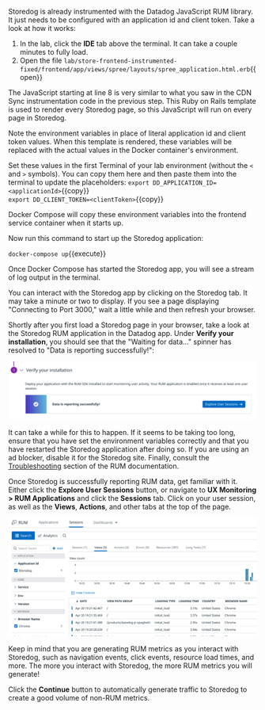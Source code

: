Storedog is already instrumented with the Datadog JavaScript RUM library. It just needs to be configured with an application id and client token. Take a look at how it works:

1. In the lab, click the **IDE** tab above the terminal. It can take a couple minutes to fully load.
1. Open the file `lab/store-frontend-instrumented-fixed/frontend/app/views/spree/layouts/spree_application.html.erb`{{open}}

The JavaScript starting at line 8 is very similar to what you saw in the CDN Sync instrumentation code in the previous step. This Ruby on Rails template is used to render every Storedog page, so this JavaScript will run on every page in Storedog.

Note the environment variables in place of literal application id and client token values. When this template is rendered, these variables will be replaced with the actual values in the Docker container's environment. 

Set these values in the first Terminal of your lab environment (without the `<` and `>` symbols). You can copy them here and then paste them into the terminal to update the placeholders:
`export DD_APPLICATION_ID=<applicationId>`{{copy}}  
`export DD_CLIENT_TOKEN=<clientToken>`{{copy}}  

Docker Compose will copy these environment variables into the frontend service container when it starts up.

Now run this command to start up the Storedog application:

`docker-compose up`{{execute}}

Once Docker Compose has started the Storedog app, you will see a stream of log output in the terminal.

You can interact with the Storedog app by clicking on the Storedog tab. It may take a minute or two to display. If you see a page displaying "Connecting to Port 3000," wait a little while and then refresh your browser.

Shortly after you first load a Storedog page in your browser, take a look at the Storedog RUM application in the Datadog app. Under **Verify your installation**, you should see that the "Waiting for data..." spinner has resolved to "Data is reporting successfully!":

![Successful RUM instrumentation](./assets/rum_success.png)

It can take a while for this to happen. If it seems to be taking too long, ensure that you have set the environment variables correctly and that you have restarted the Storedog application after doing so. If you are using an ad blocker, disable it for the Storedog site. Finally, consult the [Troubleshooting](https://docs.datadoghq.com/real_user_monitoring/browser/troubleshooting/) section of the RUM documentation.

Once Storedog is successfully reporting RUM data, get familiar with it. Either click the **Explore User Sessions** button, or navigate to **UX Monitoring > RUM Applications** and click the **Sessions** tab. Click on your user session, as well as the **Views**, **Actions**, and other tabs at the top of the page. 

![Exploring RUM data](./assets/rum_explorer.png)

Keep in mind that you are generating RUM metrics as you interact with Storedog, such as navigation events, click events, resource load times, and more. The more you interact with Storedog, the more RUM metrics you will generate!

Click the **Continue** button to automatically generate traffic to Storedog to create a good volume of non-RUM metrics.
